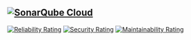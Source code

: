 [![SonarQube Cloud](https://sonarcloud.io/images/project_badges/sonarcloud-light.svg)](https://sonarcloud.io/summary/new_code?id=GeoDerp_python-template)
---
[![Reliability Rating](https://sonarcloud.io/api/project_badges/measure?project=GeoDerp_python-template&metric=reliability_rating)](https://sonarcloud.io/summary/new_code?id=GeoDerp_python-template)
[![Security Rating](https://sonarcloud.io/api/project_badges/measure?project=GeoDerp_python-template&metric=security_rating)](https://sonarcloud.io/summary/new_code?id=GeoDerp_python-template)
[![Maintainability Rating](https://sonarcloud.io/api/project_badges/measure?project=GeoDerp_python-template&metric=sqale_rating)](https://sonarcloud.io/summary/new_code?id=GeoDerp_python-template)

